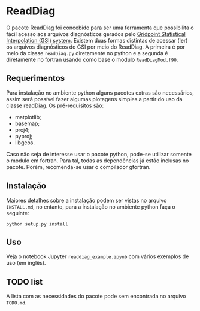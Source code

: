 # ReadDiag

O pacote ReadDiag foi concebido para ser uma ferramenta que possibilita o fácil acesso aos arquivos diagnósticos gerados pelo [Gridpoint Statistical Interpolation (GSI) system](https://github.com/NOAA-EMC/GSI). Existem duas formas distintas de acessar (ler) os arquivos diagnósticos do GSI por meio do ReadDiag. A primeira é por meio da classe `readDiag.py` diretamente no python e a segunda é diretamente no fortran usando como base o modulo `ReadDiagMod.f90`.

## Requerimentos

Para instalação no ambiente python alguns pacotes extras são necessários, assim será possível fazer algumas plotagens simples a partir do uso da classe readDiag. Os pré-requisitos são:

* matplotlib;
* basemap;
* proj4;
* pyproj;
* libgeos.

Caso não seja de interesse usar o pacote python, pode-se utilizar somente o modulo em fortran. Para tal, todas as dependências já estão inclusas no pacote. Porém, recomenda-se usar o compilador gfortran.

## Instalação

Maiores detalhes sobre a instalação podem ser vistas no arquivo `INSTALL.md`, no entanto, para a instalação no ambiente python faça o seguinte:

```
python setup.py install
```

## Uso

Veja o notebook Jupyter `readdiag_example.ipynb` com vários exemplos de uso (em inglês).

## TODO list

A lista com as necessidades do pacote pode sem encontrada no arquivo `TODO.md`.
